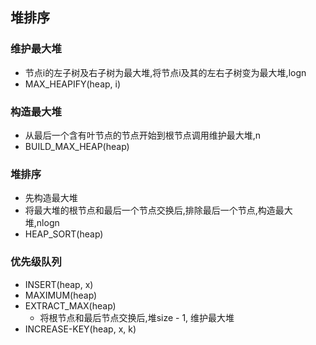 ## 堆排序
### 维护最大堆
* 节点i的左子树及右子树为最大堆,将节点i及其的左右子树变为最大堆,logn
* MAX_HEAPIFY(heap, i)

### 构造最大堆
* 从最后一个含有叶节点的节点开始到根节点调用维护最大堆,n
* BUILD_MAX_HEAP(heap)

### 堆排序
* 先构造最大堆
* 将最大堆的根节点和最后一个节点交换后,排除最后一个节点,构造最大堆,nlogn
* HEAP_SORT(heap)

### 优先级队列
* INSERT(heap, x)
* MAXIMUM(heap)
* EXTRACT_MAX(heap)
    * 将根节点和最后节点交换后,堆size - 1, 维护最大堆
* INCREASE-KEY(heap, x, k)

